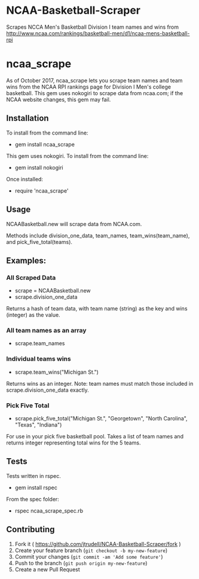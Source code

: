 # NCAA-Basketball-Scraper
Scrapes NCCA Men's Basketball Division I team names and wins from http://www.ncaa.com/rankings/basketball-men/d1/ncaa-mens-basketball-rpi

# ncaa_scrape

As of October 2017, ncaa_scrape lets you scrape team names and team wins from the NCAA RPI rankings page for Division I Men's college basketball.
This gem uses nokogiri to scrape data from ncaa.com; if the NCAA website changes, this gem may fail.

## Installation

To install from the command line:

- gem install ncaa_scrape

This gem uses nokogiri. To install from the command line:

- gem install nokogiri

Once installed:

- require 'ncaa_scrape'

## Usage

NCAABasketball.new will scrape data from NCAA.com.

Methods include division_one_data, team_names, team_wins(team_name), and pick_five_total(teams).

## Examples:

### All Scraped Data

- scrape = NCAABasketball.new
- scrape.division_one_data

Returns a hash of team data, with team name (string) as the key and wins (integer) as the value.

### All team names as an array

- scrape.team_names

### Individual teams wins

- scrape.team_wins("Michigan St.")

Returns wins as an integer.
Note: team names must match those included in scrape.division_one_data exactly.

### Pick Five Total

- scrape.pick_five_total("Michigan St.", "Georgetown", "North Carolina", "Texas", "Indiana")

For use in your pick five basketball pool. Takes a list of team names and returns integer representing total wins for the 5 teams.

## Tests

Tests written in rspec.

- gem install rspec

From the spec folder:

- rspec ncaa_scrape_spec.rb

## Contributing

1. Fork it ( https://github.com/jtrudell/NCAA-Basketball-Scraper/fork )
2. Create your feature branch (`git checkout -b my-new-feature`)
  3. Commit your changes (`git commit -am 'Add some feature'`)
4. Push to the branch (`git push origin my-new-feature`)
  5. Create a new Pull Request

